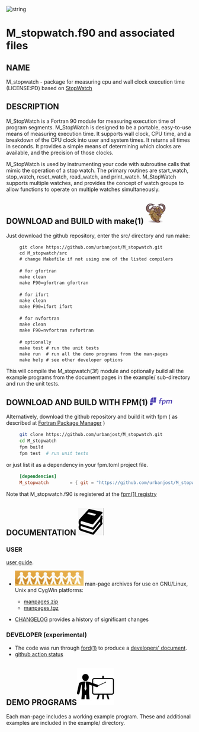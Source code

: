 ![string](docs/images/alphabet.gif)
# M_stopwatch.f90 and associated files

## NAME
  M_stopwatch - package for measuring cpu and wall clock execution time (LICENSE:PD) based on [StopWatch](https://math.nist.gov/StopWatch)

## DESCRIPTION

  M_StopWatch is a Fortran 90 module for measuring execution time of
  program segments. M_StopWatch is designed to be a portable, easy-to-use
  means of measuring execution time. It supports wall clock, CPU time,
  and a breakdown of the CPU clock into user and system times. It returns
  all times in seconds. It provides a simple means of determining which
  clocks are available, and the precision of those clocks.

  M_StopWatch is used by instrumenting your code with subroutine calls
  that mimic the operation of a stop watch. The primary routines are
  start_watch, stop_watch, reset_watch, read_watch, and print_watch.
  M_StopWatch supports multiple watches, and provides the concept of watch
  groups to allow functions to operate on multiple watches simultaneously.

## DOWNLOAD and BUILD with make(1) ![gmake](docs/images/gnu.gif)
  Just download the github repository, enter the src/ directory and run make:
```text
     git clone https://github.com/urbanjost/M_stopwatch.git
     cd M_stopwatch/src
     # change Makefile if not using one of the listed compilers

     # for gfortran
     make clean
     make F90=gfortran gfortran

     # for ifort
     make clean
     make F90=ifort ifort

     # for nvfortran
     make clean
     make F90=nvfortran nvfortran

     # optionally
     make test # run the unit tests
     make run  # run all the demo programs from the man-pages
     make help # see other developer options
```
  This will compile the M_stopwatch(3f) module and optionally build
  all the example programs from the document pages in the example/
  sub-directory and run the unit tests.

## DOWNLOAD AND BUILD WITH FPM(1) ![fpm](docs/images/fpm_logo.gif)

  Alternatively, download the github repository and build it with
  fpm ( as described at [Fortran Package Manager](https://github.com/fortran-lang/fpm) )
```bash
     git clone https://github.com/urbanjost/M_stopwatch.git
     cd M_stopwatch
     fpm build
     fpm test  # run unit tests
```
  or just list it as a dependency in your fpm.toml project file.
```toml
     [dependencies]
     M_stopwatch        = { git = "https://github.com/urbanjost/M_stopwatch.git" ,tag="v1.0.1"}
```
  Note that M_stopwatch.f90 is registered at the [fpm(1) registry](https://github.com/fortran-lang/fpm-registry)

## DOCUMENTATION   ![docs](docs/images/docs.gif)
### USER

[user guide](https://urbanjost.github.io/M_stopwatch/user_guide.html).

<!--
   There are HTML documents for each
   subprogram in the style of man-pages:

 - An [index](https://urbanjost.github.io/M_stopwatch/man3.html) to the HTML versions
   of the man-pages.

 - A single page (that uses javascript) combining all the HTML descriptions of the man-pages
   for easy searching and printing:
   [BOOK_M_stopwatch](https://urbanjost.github.io/M_stopwatch/BOOK_M_stopwatch.html).
-->

 - ![man-pages](docs/images/manpages.gif) man-page archives for use on GNU/Linux, Unix and CygWin platforms:
    + [manpages.zip](https://urbanjost.github.io/M_stopwatch/manpages.zip)
    + [manpages.tgz](https://urbanjost.github.io/M_stopwatch/manpages.tgz)

 - [CHANGELOG](docs/CHANGELOG.md) provides a history of significant changes

### DEVELOPER (__experimental__)

 - The code was run through [ford(1)](https://politicalphysicist.github.io/ford-fortran-documentation.html)
   to produce a [developers' document](https://urbanjost.github.io/M_stopwatch/fpm-ford/index.html).
 - [github action status](docs/STATUS.md)

## DEMO PROGRAMS![demos](docs/images/demo.gif)

Each man-page includes a working example program. These and additional
examples are included in the example/ directory.
